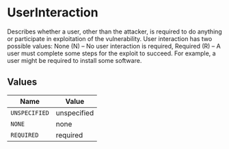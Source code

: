 # UserInteraction

Describes whether a user, other than the attacker, is required to do anything or participate in exploitation of the vulnerability. User interaction has two possible values: None (N) – No user interaction is required, Required (R) – A user must complete some steps for the exploit to succeed. For example, a user might be required to install some software.


## Values

| Name          | Value         |
| ------------- | ------------- |
| `UNSPECIFIED` | unspecified   |
| `NONE`        | none          |
| `REQUIRED`    | required      |